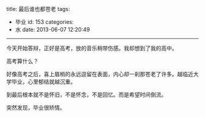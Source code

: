 title: 最后谁也都苍老
tags:
  - 毕业
id: 153
categories:
  - 水
date: 2013-06-07 12:20:49
---

今天开始答辩，正好是高考，放的音乐稍带伤感。我却想到了我的高中。

高考算什么？

好像高考之后，喜上眉梢的永远逗留在表面，内心却一刹那苍老了许多。越临近大学毕业，心里郁结就越沉重。

到最后根本就不是怀旧，不是怀念，不是回忆。而是希望时间倒流。

突然发现，毕业很矫情。